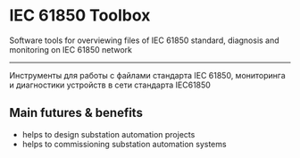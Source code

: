 # IEC 61850 Toolbox

Software tools for overviewing files of IEC 61850 standard, diagnosis and monitoring on IEC 61850 network
___
Инструменты для работы c файлами стандарта IEC 61850, мониторинга и диагностики устройств в сети стандарта IEC61850

## Main futures & benefits
 - helps to design substation automation projects
 - helps to commissioning substation automation systems
